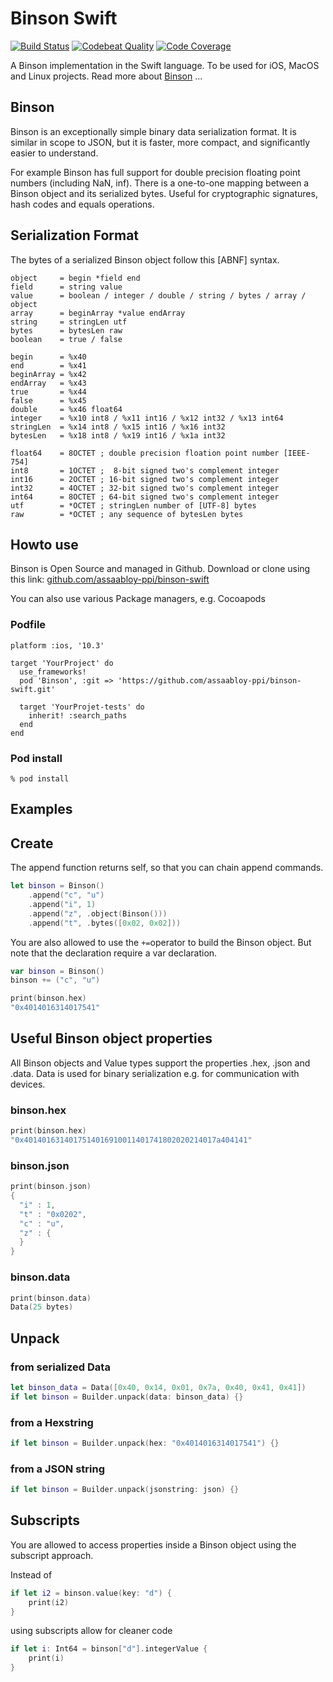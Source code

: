 Binson Swift
============

[![Build Status](https://travis-ci.org/assaabloy-ppi/binson-swift.svg?branch=master)](https://travis-ci.org/assaabloy-ppi/binson-swift)
[![Codebeat Quality](https://codebeat.co/badges/82efe8db-c3e8-4817-b263-032199150179)](https://codebeat.co/projects/github-com-assaabloy-ppi-binson-swift-master)
[![Code Coverage](https://codecov.io/gh/assaabloy-ppi/binson-swift/branch/master/graph/badge.svg)](https://codecov.io/gh/assaabloy-ppi/binson-swift)

A Binson implementation in the Swift language. To be used for iOS, MacOS and Linux projects.
Read more about [Binson](http://binson.org) ...

Binson
------

Binson is an exceptionally simple binary data serialization format. It is similar in scope to JSON,
but it is faster, more compact, and significantly easier to understand.

For example Binson has full support for double precision floating point numbers (including NaN, inf).
There is a one-to-one mapping between a Binson object and its serialized bytes. Useful for cryptographic
signatures, hash codes and equals operations.

Serialization Format
--------------------

The bytes of a serialized Binson object follow this [ABNF] syntax.
```
object     = begin *field end
field      = string value
value      = boolean / integer / double / string / bytes / array / object
array      = beginArray *value endArray
string     = stringLen utf
bytes      = bytesLen raw
boolean    = true / false

begin      = %x40
end        = %x41
beginArray = %x42
endArray   = %x43
true       = %x44
false      = %x45
double     = %x46 float64
integer    = %x10 int8 / %x11 int16 / %x12 int32 / %x13 int64
stringLen  = %x14 int8 / %x15 int16 / %x16 int32
bytesLen   = %x18 int8 / %x19 int16 / %x1a int32

float64    = 8OCTET ; double precision floation point number [IEEE-754]
int8       = 1OCTET ;  8-bit signed two's complement integer
int16      = 2OCTET ; 16-bit signed two's complement integer
int32      = 4OCTET ; 32-bit signed two's complement integer
int64      = 8OCTET ; 64-bit signed two's complement integer
utf        = *OCTET ; stringLen number of [UTF-8] bytes
raw        = *OCTET ; any sequence of bytesLen bytes
```

Howto use
---------

Binson is Open Source and managed in Github. Download or clone using this link:
[github.com/assaabloy-ppi/binson-swift](
https://github.com/assaabloy-ppi/binson-swift.git)

You can also use various Package managers, e.g. Cocoapods
### Podfile

```
platform :ios, '10.3'

target 'YourProject' do
  use_frameworks!
  pod 'Binson', :git => 'https://github.com/assaabloy-ppi/binson-swift.git'

  target 'YourProjet-tests' do
    inherit! :search_paths
  end
end
```

### Pod install
```shell
% pod install
```

Examples
--------

Create
------

The append function returns self, so that you can chain append commands.
```swift
let binson = Binson()
    .append("c", "u")
    .append("i", 1)
    .append("z", .object(Binson()))
    .append("t", .bytes([0x02, 0x02]))
```
You are also allowed to use the `+=`operator to build the Binson object. But note that the declaration require a var declaration.
```swift
var binson = Binson()
binson += ("c", "u")

print(binson.hex)
"0x4014016314017541"
```

Useful Binson object properties
-------------------------------

All Binson objects and Value types support the properties .hex, .json and .data. Data is used for binary serialization e.g. for communication with devices.

### binson.hex
```swift
print(binson.hex)
"0x4014016314017514016910011401741802020214017a404141"
```

### binson.json
```swift
print(binson.json)
{
  "i" : 1,
  "t" : "0x0202",
  "c" : "u",
  "z" : {
  }
}
```
### binson.data
```swift
print(binson.data)
Data(25 bytes)
```

Unpack
------

### from serialized Data
```swift
let binson_data = Data([0x40, 0x14, 0x01, 0x7a, 0x40, 0x41, 0x41])
if let binson = Builder.unpack(data: binson_data) {}
```

### from a Hexstring
```swift
if let binson = Builder.unpack(hex: "0x4014016314017541") {}
```

### from a JSON string
```swift
if let binson = Builder.unpack(jsonstring: json) {}
```

Subscripts
----------

You are allowed to access properties inside a Binson object using the subscript approach.

Instead of
```swift
if let i2 = binson.value(key: "d") {
    print(i2)
}
```
using subscripts allow for cleaner code
```swift
if let i: Int64 = binson["d"].integerValue {
    print(i)
}
```
